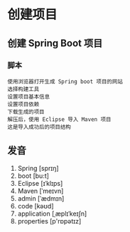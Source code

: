 # 创建项目

## 创建 Spring Boot 项目

### 脚本

```
使用浏览器打开生成 Spring boot 项目的网站
选择构建工具
设置项目基本信息
设置项目依赖
下载生成的项目
解压后，使用 Eclipse 导入 Maven 项目
这是导入成功后的项目结构
```

## 发音

1. Spring [sprɪŋ]
2. boot [bu:t]
3. Eclipse [ɪˈklɪps]
4. Maven [ˈmeɪvn]
5. admin [ˈædmɪn]
6. code [kəʊd]
7. application [ˌæplɪˈkeɪʃn]
8. properties [p'rɒpətɪz]